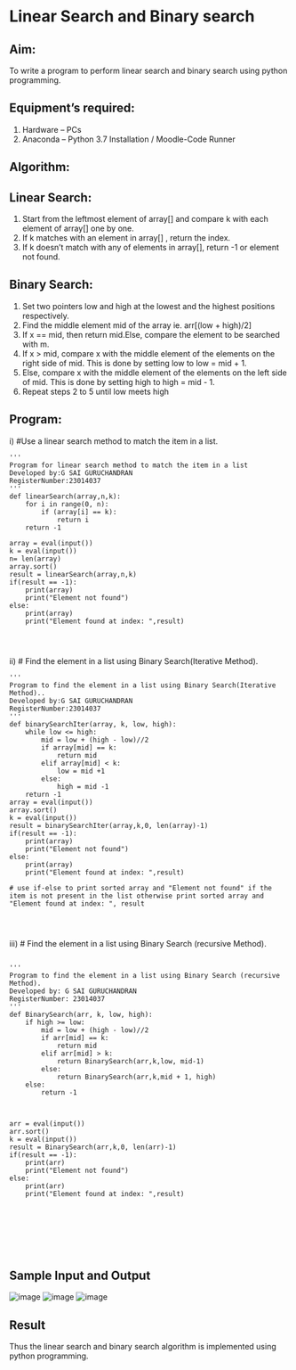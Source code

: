 # Linear Search and Binary search
## Aim:
To write a program to perform linear search and binary search using python programming.
## Equipment’s required:
1.	Hardware – PCs
2.	Anaconda – Python 3.7 Installation / Moodle-Code Runner
## Algorithm:
## Linear Search:
1.	Start from the leftmost element of array[] and compare k with each element of array[] one by one.
2.	If k matches with an element in array[] , return the index.
3.	If k doesn’t match with any of elements in array[], return -1 or element not found.
## Binary Search:
1.	Set two pointers low and high at the lowest and the highest positions respectively.
2.	Find the middle element mid of the array ie. arr[(low + high)/2]
3.	If x == mid, then return mid.Else, compare the element to be searched with m.
4.	If x > mid, compare x with the middle element of the elements on the right side of mid. This is done by setting low to low = mid + 1.
5.	Else, compare x with the middle element of the elements on the left side of mid. This is done by setting high to high = mid - 1.
6.	Repeat steps 2 to 5 until low meets high
## Program:
i)	#Use a linear search method to match the item in a list.
```
''' 
Program for linear search method to match the item in a list
Developed by:G SAI GURUCHANDRAN
RegisterNumber:23014037 
'''
def linearSearch(array,n,k):
    for i in range(0, n):
        if (array[i] == k):
            return i
    return -1        
    
array = eval(input())
k = eval(input())
n= len(array)
array.sort()
result = linearSearch(array,n,k)
if(result == -1):
    print(array)
    print("Element not found")
else:
    print(array)
    print("Element found at index: ",result)




```
ii)	# Find the element in a list using Binary Search(Iterative Method).
```
''' 
Program to find the element in a list using Binary Search(Iterative Method)..
Developed by:G SAI GURUCHANDRAN
RegisterNumber:23014037 
'''
def binarySearchIter(array, k, low, high):
    while low <= high:
        mid = low + (high - low)//2
        if array[mid] == k:
            return mid
        elif array[mid] < k:
            low = mid +1
        else:
            high = mid -1
    return -1        
array = eval(input())
array.sort()
k = eval(input())
result = binarySearchIter(array,k,0, len(array)-1)
if(result == -1):
    print(array)
    print("Element not found")
else:
    print(array)
    print("Element found at index: ",result)

# use if-else to print sorted array and "Element not found" if the item is not present in the list otherwise print sorted array and "Element found at index: ", result




```
iii)	# Find the element in a list using Binary Search (recursive Method).
```

''' 
Program to find the element in a list using Binary Search (recursive Method).
Developed by: G SAI GURUCHANDRAN
RegisterNumber: 23014037
'''
def BinarySearch(arr, k, low, high):
    if high >= low:
        mid = low + (high - low)//2
        if arr[mid] == k:
            return mid
        elif arr[mid] > k:
            return BinarySearch(arr,k,low, mid-1)
        else:
            return BinarySearch(arr,k,mid + 1, high)
    else:
        return -1
            
    
    
arr = eval(input())
arr.sort()
k = eval(input())
result = BinarySearch(arr,k,0, len(arr)-1)
if(result == -1):
    print(arr)
    print("Element not found")
else:
    print(arr)
    print("Element found at index: ",result)








```
## Sample Input and Output
![image](https://github.com/Saiguruchandran/Search-Algorithm/assets/144870946/841951b5-2d2f-4230-882d-ecb3006cced2)
![image](https://github.com/Saiguruchandran/Search-Algorithm/assets/144870946/841a8b3a-a390-4745-9a8a-6a35dd578d31)
![image](https://github.com/Saiguruchandran/Search-Algorithm/assets/144870946/89a9100e-cda0-4914-926f-8af74816a0e2)






## Result
Thus the linear search and binary search algorithm is implemented using python programming.
